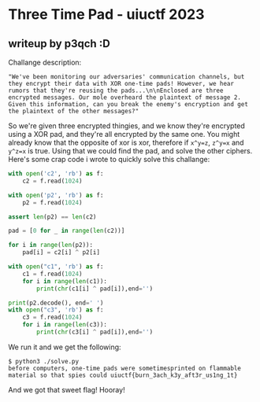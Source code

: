 # Three Time Pad - uiuctf 2023
## writeup by p3qch :D
Challange description:
```
"We've been monitoring our adversaries' communication channels, but they encrypt their data with XOR one-time pads! However, we hear rumors that they're reusing the pads...\n\nEnclosed are three encrypted messages. Our mole overheard the plaintext of message 2. Given this information, can you break the enemy's encryption and get the plaintext of the other messages?"
```
So we're given three encrypted thingies, and we know they're encrypted using a XOR pad, and they're all encrypted by the same one. You might already know that the opposite of xor is xor, therefore if `x^y=z`, `z^y=x` and `y^z=x` is true.
Using that we could find the pad, and solve the other ciphers.
Here's some crap code i wrote to quickly solve this challange:

```py
with open('c2', 'rb') as f:
    c2 = f.read(1024)

with open('p2', 'rb') as f:
    p2 = f.read(1024)

assert len(p2) == len(c2)

pad = [0 for _ in range(len(c2))]

for i in range(len(p2)):
    pad[i] = c2[i] ^ p2[i]

with open("c1", 'rb') as f:
    c1 = f.read(1024)
    for i in range(len(c1)):
        print(chr(c1[i] ^ pad[i]),end='')

print(p2.decode(), end=' ')
with open("c3", 'rb') as f:
    c3 = f.read(1024)
    for i in range(len(c3)):
        print(chr(c3[i] ^ pad[i]),end='')
```
We run it and we get the following:

```
$ python3 ./solve.py       
before computers, one-time pads were sometimesprinted on flammable material so that spies could uiuctf{burn_3ach_k3y_aft3r_us1ng_1t}                       
```

And we got that sweet flag! Hooray!